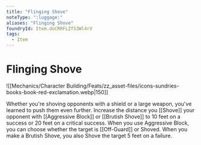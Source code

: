 ```yaml
---
title: "Flinging Shove"
noteType: ":luggage:"
aliases: "Flinging Shove"
foundryId: Item.doCRRFLZfS3Wl4rV
tags:
  - Item
---
```


# Flinging Shove
![[Mechanics/Character Building/Feats/zz_asset-files/icons-sundries-books-book-red-exclamation.webp|150]]

Whether you're shoving opponents with a shield or a large weapon, you've learned to push them even further. Increase the distance you [[Shove]] your opponent with [[Aggressive Block]] or [[Brutish Shove]] to 10 feet on a success or 20 feet on a critical success. When you use Aggressive Block, you can choose whether the target is [[Off-Guard]] or Shoved. When you make a Brutish Shove, you also Shove the target 5 feet on a failure.
